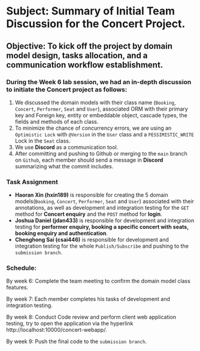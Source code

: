 # Subject: Summary of Initial Team Discussion for the Concert Project.

## Objective: To kick off the project by domain model design, tasks allocation, and a communication workflow establishment.

### During the Week 6 lab session, we had an in-depth discussion to initiate the Concert project as follows:
1. We discussed the domain models with their class name (`Booking`, `Concert`, `Performer`, `Seat` and `User`), associated ORM with their primary key and Foreign key, entity or embeddable object, cascade types, the fields and methods of each class.
2. To minimize the chance of concurrency errors, we are using an `Optimistic Lock` with `@Version` in the `User` class and a `PESSIMISTIC_WRITE` Lock in the `Seat` class. 
3. We use **Discord** as a communication tool.
4. After committing and pushing to Github or merging to the `main` branch on `Github`, each member should send a message in **Discord** summarizing what the commit includes. 

### Task Assignment
- **Haoran Xin (hxin189)** is responsible for creating the 5 domain models(`Booking`, `Concert`, `Performer`, `Seat` and `User`) associated with their annotations, as well as development and integration testing for the `GET` method for **Concert enquiry** and the `POST` method for **login**.  
- **Joshua Daniel (jdan433)** is responsible for development and integration testing for **performer enquiry, booking a specific concert with seats, booking enquiry and authentication**. 
- **Chenghong Sai (csai446)** is responsible for development and integration testing for the whole `Publish/Subscribe` and pushing to the `submission branch`. 

### Schedule:
By week 6: Complete the team meeting to confirm the domain model class features.

By week 7: Each member completes his tasks of development and integration testing.

By week 8: Conduct Code review and perform client web application testing, try to open the application via the hyperlink http://localhost:10000/concert-webapp/.

By week 9: Push the final code to the `submission branch`.  

